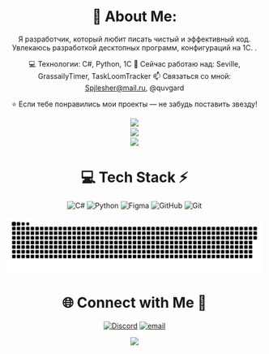 <!-- About Me -->
<div align="center">

# 💫 About Me:
Я разработчик, который любит писать чистый и эффективный код. Увлекаюсь разработкой десктопных программ, конфигураций на 1С. .

💻 Технологии: C#, Python, 1C
🚀 Сейчас работаю над: Seville, GrassailyTimer, TaskLoomTracker
📫 Связаться со мной: Spjlesher@mail.ru, @quvgard

⭐ Если тебе понравились мои проекты — не забудь поставить звезду!

</div>

<!-- Stats -->
<div align="center">
  
![](https://github-readme-stats.vercel.app/api?username=Quvgard&theme=transparent&hide_border=false&include_all_commits=false&count_private=true)<br/>
![](https://nirzak-streak-stats.vercel.app/?user=Quvgard&theme=transparent&hide_border=false)<br/>
![](https://github-readme-stats.vercel.app/api/top-langs/?username=Quvgard&theme=transparent&hide_border=false&include_all_commits=false&count_private=true&layout=compact)
  
</div>


<!-- Tech Stack -->
<div align="center">
  
# 💻 Tech Stack ⚡
![C#](https://img.shields.io/badge/c%23-%23239120.svg?style=flat&logo=csharp&logoColor=white) ![Python](https://img.shields.io/badge/python-3670A0?style=flat&logo=python&logoColor=ffdd54) ![Figma](https://img.shields.io/badge/figma-%23F24E1E.svg?style=flat&logo=figma&logoColor=white) ![GitHub](https://img.shields.io/badge/github-%23121011.svg?style=flat&logo=github&logoColor=white) ![Git](https://img.shields.io/badge/git-%23F05033.svg?style=flat&logo=git&logoColor=white)
</div>

<!-- Snake Animation -->
<div align="center">
    
![snake gif](https://github.com/Quvgard/Quvgard/blob/output/github-snake-dark.svg)
  
</div>

<!-- Social connections -->
<div align="center">

# 🌐 Connect with Me 🍬
[![Discord](https://img.shields.io/badge/Discord-%237289DA.svg?logo=discord&logoColor=white)](https://discord.gg/mengard) [![email](https://img.shields.io/badge/Email-D14836?logo=gmail&logoColor=white)](mailto:spjlesher@mail.ru) 

</div>


<!-- Visit Counter -->
<div align="center">
  
[![](https://visitcount.itsvg.in/api?id=Quvgard&icon=0&color=8)](https://visitcount.itsvg.in)

</div>
